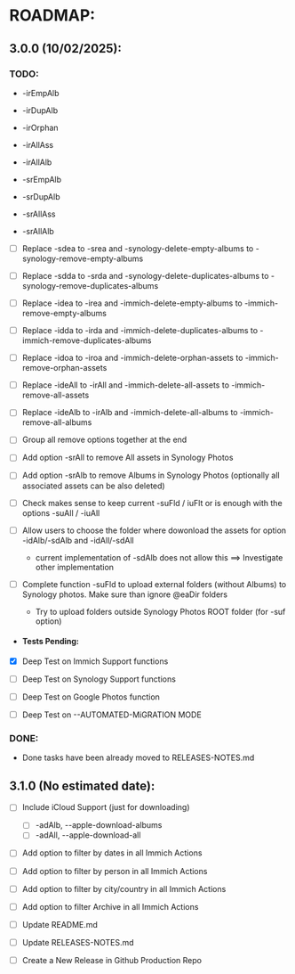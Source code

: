 # ROADMAP:

## 3.0.0 (10/02/2025):
### TODO:
- -irEmpAlb
- -irDupAlb
- -irOrphan
- -irAllAss
- -irAllAlb

- -srEmpAlb
- -srDupAlb
- -srAllAss
- -srAllAlb

- [ ] Replace -sdea to -srea and -synology-delete-empty-albums to -synology-remove-empty-albums
- [ ] Replace -sdda to -srda and -synology-delete-duplicates-albums to -synology-remove-duplicates-albums
- [ ] Replace -idea to -irea and -immich-delete-empty-albums to -immich-remove-empty-albums
- [ ] Replace -idda to -irda and -immich-delete-duplicates-albums to -immich-remove-duplicates-albums
- [ ] Replace -idoa to -iroa and -immich-delete-orphan-assets to -immich-remove-orphan-assets
- [ ] Replace -ideAll to -irAll and -immich-delete-all-assets to -immich-remove-all-assets
- [ ] Replace -ideAlb to -irAlb and -immich-delete-all-albums to -immich-remove-all-albums
- [ ] Group all remove options together at the end

- [ ] Add option -srAll to remove All assets in Synology Photos
- [ ] Add option -srAlb to remove Albums in Synology Photos (optionally all associated assets can be also deleted)

- [ ] Check makes sense to keep current -suFld / iuFlt or is enough with the options -suAll / -iuAll

- [ ] Allow users to choose the folder where dowonload the assets for option -idAlb/-sdAlb and -idAll/-sdAll 
  - current implementation of -sdAlb does not allow this ==> Investigate other implementation
- [ ] Complete function -suFld to upload external folders (without Albums) to Synology photos. Make sure than ignore @eaDir folders
  - Try to upload folders outside Synology Photos ROOT folder (for -suf option)

- #### Tests Pending:
- [x] Deep Test on Immich Support functions
- [ ] Deep Test on Synology Support functions
- [ ] Deep Test on Google Photos function
- [ ] Deep Test on --AUTOMATED-MiGRATION MODE


### DONE:

- Done tasks have been already moved to RELEASES-NOTES.md

## 3.1.0 (No estimated date):
- [ ] Include iCloud Support (just for downloading)
    - [ ] -adAlb, --apple-download-albums
    - [ ] -adAll, --apple-download-all
- [ ] Add option to filter by dates in all Immich Actions
- [ ] Add option to filter by person in all Immich Actions
- [ ] Add option to filter by city/country in all Immich Actions
- [ ] Add option to filter Archive in all Immich Actions
- [ ] Update README.md
- [ ] Update RELEASES-NOTES.md
- [ ] Create a New Release in Github Production Repo



